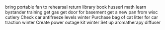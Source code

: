 bring portable fan to rehearsal
return library book
husserl math
learn bystander training
get gas
get door for basement
get a new pan from wisc cutlery
Check car antifreeze levels winter
Purchase bag of cat litter for car traction winter
Create power outage kit winter
Set up aromatherapy diffuser